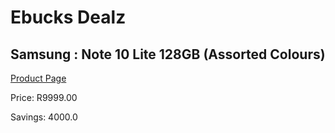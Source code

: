 
# Ebucks Dealz
## Samsung : Note 10 Lite 128GB (Assorted Colours)
[Product Page](https://www.ebucks.com/web/shop/productSelected.do?prodId=1075254262&catId=714947548)

Price: R9999.00

Savings: 4000.0


	